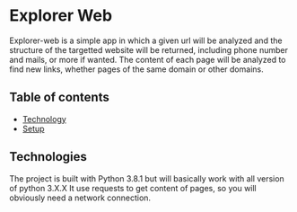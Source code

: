 # Explorer Web

Explorer-web is a simple app in which a given url will be analyzed and the structure of the targetted website will be returned, including phone number and mails, or more if wanted. The content of each page will be analyzed to find new links, whether pages of the same domain or other domains. 

## Table of contents
* [Technology](#technology)
* [Setup](#setup)

## Technologies
The project is built with Python 3.8.1 but will basically work with all version of python 3.X.X
It use requests to get content of pages, so you will obviously need a network connection.
